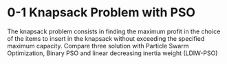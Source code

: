 # 0-1 Knapsack Problem with PSO

The knapsack problem consists in finding the maximum profit in the choice of the items to insert in the knapsack without exceeding the specified maximum capacity.
Compare three solution with Particle Swarm Optimization, Binary PSO and linear decreasing inertia weight (LDIW-PSO)




